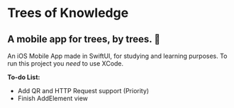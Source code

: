 #  Trees of Knowledge
## A mobile app for trees, by trees. 🌲

An iOS Mobile App made in SwiftUI, for studying and learning purposes. 
To run this project you *need* to use XCode. 

**To-do List:**
- Add QR and HTTP Request support (Priority) 
- Finish AddElement view
